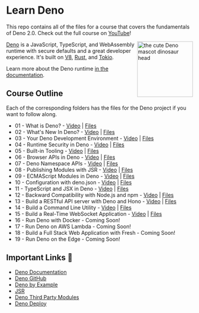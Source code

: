 # Learn Deno

This repo contains all of the files for a course that covers the fundamentals of Deno 2.0. Check out the full course on [YouTube](https://www.youtube.com/playlist?list=PLvvLnBDNuTEov9EBIp3MMfHlBxaKGRWTe)! 

<img align="right" src="https://deno.land/logo.svg" height="150px" alt="the cute Deno mascot dinosaur head">

[Deno](https://www.deno.com) is a JavaScript, TypeScript, and WebAssembly runtime with secure
defaults and a great developer experience. It's built on [V8](https://v8.dev/),
[Rust](https://www.rust-lang.org/), and [Tokio](https://tokio.rs/).

Learn more about the Deno runtime
[in the documentation](https://docs.deno.com/runtime/manual).

## Course Outline 

Each of the corresponding folders has the files for the Deno project if you want to follow along.

* 01 - What is Deno? - [Video](https://www.youtube.com/watch?v=KPTOo4k8-GE&list=PLvvLnBDNuTEov9EBIp3MMfHlBxaKGRWTe&index=1&pp=iAQB) | [Files](https://github.com/MoonHighway/deno-2-course/tree/main/01-what-is-deno/README.md)
* 02 - What's New In Deno? - [Video](https://www.youtube.com/watch?v=mgX1ymfqPSQ&list=PLvvLnBDNuTEov9EBIp3MMfHlBxaKGRWTe&index=2&pp=iAQB) | [Files](https://github.com/MoonHighway/deno-2-course/tree/main/02-whats-new/README.md)
* 03 - Your Deno Development Environment - [Video](https://www.youtube.com/watch?v=BFfrGrLm2tw&list=PLvvLnBDNuTEov9EBIp3MMfHlBxaKGRWTe&index=3&pp=iAQB) | [Files](https://github.com/MoonHighway/deno-2-course/tree/main/03-your-deno-dev-environment/README.md)
* 04 - Runtime Security in Deno - [Video](https://www.youtube.com/watch?v=a8DaWZq6TXk&list=PLvvLnBDNuTEov9EBIp3MMfHlBxaKGRWTe&index=4&pp=iAQB) | [Files](https://github.com/MoonHighway/deno-2-course/tree/main/04-runtime-security-in-deno/README.md)
* 05 - Built-in Tooling - [Video](https://www.youtube.com/watch?v=-4e9DkUrCr4&list=PLvvLnBDNuTEov9EBIp3MMfHlBxaKGRWTe&index=5&pp=iAQB) | [Files](https://github.com/MoonHighway/deno-2-course/tree/main/05-built-in-tooling/README.md)
* 06 - Browser APIs in Deno - [Video](https://www.youtube.com/watch?v=oxVwTT-rZRo&list=PLvvLnBDNuTEov9EBIp3MMfHlBxaKGRWTe&index=6&pp=iAQB) | [Files](https://github.com/MoonHighway/deno-2-course/tree/main/06-browser-apis/README.md)
* 07 - Deno Namespace APIs - [Video](https://www.youtube.com/watch?v=p28ujFMrdA0&list=PLvvLnBDNuTEov9EBIp3MMfHlBxaKGRWTe&index=7&pp=iAQB) | [Files](https://github.com/MoonHighway/deno-2-course/tree/main/07-deno-namespace-apis/README.md)
* 08 - Publishing Modules with JSR - [Video](https://www.youtube.com/watch?v=7uiL4WYvZVs&list=PLvvLnBDNuTEov9EBIp3MMfHlBxaKGRWTe&index=8&pp=iAQB) | [Files](https://github.com/MoonHighway/deno-2-course/tree/main/08-publishing-modules-with-jsr/README.md)
* 09 - ECMAScript Modules in Deno - [Video](https://www.youtube.com/watch?v=cTFBiwYY3vs&list=PLvvLnBDNuTEov9EBIp3MMfHlBxaKGRWTe) | [Files](https://github.com/MoonHighway/deno-2-course/blob/main/09-ecmascript-modules-in-deno/README.md)
* 10 - Configuration with deno.json - [Video](https://www.youtube.com/watch?v=bTmO5Tfgke4&list=PLvvLnBDNuTEov9EBIp3MMfHlBxaKGRWTe&index=10&pp=iAQB) | [Files](https://github.com/MoonHighway/deno-2-course/blob/main/10-configuration-with-deno-json/README.md)
* 11 - TypeScript and JSX in Deno  - [Video](https://www.youtube.com/watch?v=KoM8ahe8O74&list=PLvvLnBDNuTEov9EBIp3MMfHlBxaKGRWTe&index=11&pp=iAQB) | [Files](https://github.com/MoonHighway/deno-2-course/blob/main/11-typescript-and-jsx-in-deno/README.md)
* 12 - Backward Compatibility with Node.js and npm - [Video](https://www.youtube.com/watch?v=QPLchkJ7eas&list=PLvvLnBDNuTEov9EBIp3MMfHlBxaKGRWTe&index=12&pp=iAQB) | [Files](https://github.com/MoonHighway/deno-2-course/blob/main/12-backward-compatibility-with-node-npm/README.md) 
* 13 - Build a RESTful API server with Deno and Hono - [Video](https://www.youtube.com/watch?v=J8kZ-s-5-ms&list=PLvvLnBDNuTEov9EBIp3MMfHlBxaKGRWTe&index=13&pp=iAQB) | [Files](https://github.com/MoonHighway/deno-2-course/blob/main/13-restful-api-with-hono/README.md) 
* 14 - Build a Command Line Utility - [Video](https://www.youtube.com/watch?v=TUxj2TS5pNo&list=PLvvLnBDNuTEov9EBIp3MMfHlBxaKGRWTe&index=14&pp=iAQB) | [Files](https://github.com/MoonHighway/deno-2-course/blob/main/14-build-a-command-line-utility/README.md) 
* 15 - Build a Real-Time WebSocket Application - [Video](https://www.youtube.com/watch?v=FC4IrkHEg4A&list=PLvvLnBDNuTEov9EBIp3MMfHlBxaKGRWTe&index=15&pp=iAQB) | [Files](https://github.com/MoonHighway/deno-2-course/blob/main/15-build-a-realtime-websocket-app/README.md) 
* 16 - Run Deno with Docker - Coming Soon!
* 17 - Run Deno on AWS Lambda - Coming Soon!
* 18 - Build a Full Stack Web Application with Fresh - Coming Soon!
* 19 - Run Deno on the Edge - Coming Soon!

## Important Links 🔗

* [Deno Documentation](https://docs.deno.com/)
* [Deno GitHub](https://github.com/denoland/deno)
* [Deno by Example](https://docs.deno.com/examples/)
* [JSR](https://jsr.io/)
* [Deno Third Party Modules](https://deno.land/x)
* [Deno Deploy](https://docs.deno.com/deploy/manual)